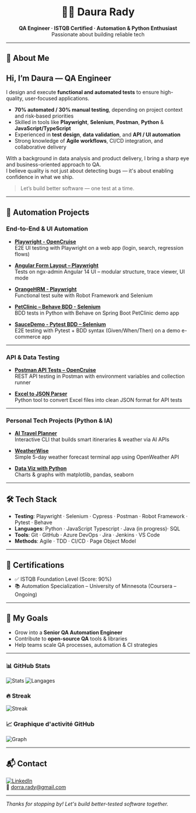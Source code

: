 <h1 align="center">👩‍💻 Daura Rady</h1>
<p align="center">
  <strong>QA Engineer · ISTQB Certified · Automation & Python Enthusiast</strong><br>
  Passionate about building reliable tech
</p>

---

## 🌟 About Me
## Hi, I’m **Daura** — QA Engineer

I design and execute **functional and automated tests** to ensure high-quality, user-focused applications.

- **70% automated / 30% manual testing**, depending on project context and risk-based priorities  
- Skilled in tools like **Playwright**, **Selenium**, **Postman**, **Python** & **JavaScript/TypeScript**  
- Experienced in **test design**, **data validation**, and **API / UI automation**  
- Strong knowledge of **Agile workflows**, CI/CD integration, and collaborative delivery

With a background in data analysis and product delivery, I bring a sharp eye and business-oriented approach to QA.  
I believe quality is not just about detecting bugs — it's about enabling confidence in what we ship.

> Let’s build better software — one test at a time.



---

## 🧪 Automation Projects

### End-to-End & UI Automation

- [**Playwright - OpenCruise**](https://github.com/DauraRady/Playwright-OpenCruise-)  
  E2E UI testing with Playwright on a web app (login, search, regression flows)

- [**Angular Form Layout – Playwright**](https://github.com/DauraRady/angular-playwright-e2e)  
  Tests on ngx-admin Angular 14 UI – modular structure, trace viewer, UI mode

- [**OrangeHRM - Playwright**](https://github.com/DauraRady/OrangeHRM-rbt-playwright)  
  Functional test suite with Robot Framework and Selenium

- [**PetClinic – Behave BDD - Selenium**](https://github.com/DauraRady/petclinic-behave-lab)  
  BDD tests in Python with Behave on Spring Boot PetClinic demo app

- [**SauceDemo - Pytest BDD – Selenium**](https://github.com/DauraRady/Pytest-BDD-SauceDemo)  
  E2E testing with Pytest + BDD syntax (Given/When/Then) on a demo e-commerce app

---

### API & Data Testing

- [**Postman API Tests – OpenCruise**](https://github.com/DauraRady/Test_API-Postman)  
  REST API testing in Postman with environment variables and collection runner

- [**Excel to JSON Parser**](https://github.com/DauraRady/Parser)  
  Python tool to convert Excel files into clean JSON format for API tests

---

### Personal Tech Projects (Python & IA)

- [**AI Travel Planner**](https://github.com/DauraRady/AI-travel-Planner)  
  Interactive CLI that builds smart itineraries & weather via AI APIs

- [**WeatherWise**](https://github.com/DauraRady/Weatherwise)  
  Simple 5-day weather forecast terminal app using OpenWeather API

- [**Data Viz with Python**](https://github.com/DauraRady/Data-visualization-with-Python)  
  Charts & graphs with matplotlib, pandas, seaborn

---

## 🛠️ Tech Stack

- **Testing**: Playwright · Selenium · Cypress · Postman · Robot Framework · Pytest · Behave
- **Languages**: Python · JavaScript Typescript · Java (in progress)· SQL
- **Tools**: Git · GitHub · Azure DevOps · Jira · Jenkins · VS Code
- **Methods**: Agile · TDD · CI/CD · Page Object Model

---

## 📜 Certifications

- ✅ ISTQB Foundation Level (Score: 90%)
- 📚 Automation Specialization – University of Minnesota (Coursera – Ongoing)

---

## 🎯 My Goals

- Grow into a **Senior QA Automation Engineer**
- Contribute to **open-source QA** tools & libraries
- Help teams scale QA processes, automation & CI strategies

---
### 📊 GitHub Stats

![Stats](https://github-readme-stats.vercel.app/api?username=daurarady&show_icons=true&theme=tokyonight)
![Langages](https://github-readme-stats.vercel.app/api/top-langs/?username=daurarady&layout=compact&theme=tokyonight)

### 🔥 Streak

![Streak](https://streak-stats.demolab.com/?user=daurarady&theme=tokyonight)

### 📈 Graphique d'activité GitHub

![Graph](https://github-readme-activity-graph.vercel.app/graph?username=daurarady&theme=github-compact&hide_border=true)

---
## 📬 Contact

[![LinkedIn](https://img.shields.io/badge/LinkedIn-DauraRady-blue?style=flat&logo=linkedin)](https://www.linkedin.com/in/radydorra/)  
📩 [dorra.rady@gmail.com](mailto:dorra.rady@gmail.com)

---

_Thanks for stopping by! Let's build better-tested software together._
